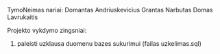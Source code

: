 TymoNeimas nariai:
Domantas Andriuskevicius
Grantas Narbutas
Domas Lavrukaitis

Projekto vykdymo zingsniai:

1) paleisti uzklausa duomenu bazes sukurimui (failas uzkelimas.sql)
